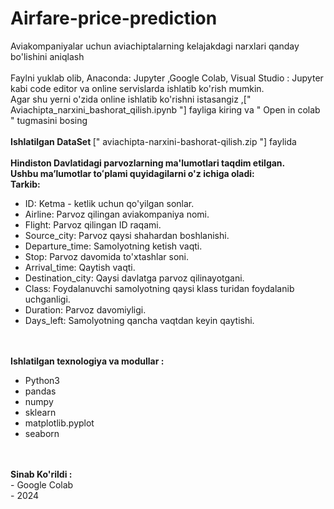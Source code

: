 # Airfare-price-prediction
Aviakompaniyalar uchun aviachiptalarning kelajakdagi narxlari qanday bo'lishini aniqlash
<br><br>
Faylni yuklab olib, Anaconda: Jupyter ,Google Colab, Visual Studio : Jupyter kabi code editor va online servislarda ishlatib ko'rish mumkin.<br>
Agar shu yerni o'zida online ishlatib ko'rishni istasangiz ,[" Aviachipta_narxini_bashorat_qilish.ipynb "] fayliga kiring va " Open in colab " tugmasini bosing <br>
<br><strong>Ishlatilgan DataSet </strong> [" aviachipta-narxini-bashorat-qilish.zip "] faylida<br><br>
<strong>Hindiston Davlatidagi parvozlarning ma'lumotlari taqdim etilgan.</strong><br>
<strong>Ushbu maʼlumotlar toʻplami quyidagilarni o'z ichiga oladi:</strong><br>
<strong>Tarkib:</strong><br>
* ID: Ketma - ketlik uchun qo'yilgan sonlar.
* Airline: Parvoz qilingan aviakompaniya nomi.
* Flight: Parvoz qilingan ID raqami.
* Source_city: Parvoz qaysi shahardan boshlanishi.
* Departure_time: Samolyotning ketish vaqti.
* Stop: Parvoz davomida to'xtashlar soni.
* Arrival_time: Qaytish vaqti.
* Destination_city: Qaysi davlatga parvoz qilinayotgani.
* Class: Foydalanuvchi samolyotning qaysi klass turidan foydalanib uchganligi.
* Duration: Parvoz davomiyligi.
* Days_left: Samolyotning qancha vaqtdan keyin qaytishi.

<br><br>
<strong>Ishlatilgan texnologiya va modullar :</strong><br>
<ul>
  <li>Python3</li>
  <li>pandas</li>
  <li>numpy</li>
  <li>sklearn</li>
  <li>matplotlib.pyplot</li>
  <li>seaborn</li>
</ul>
<br><br>
<strong>Sinab Ko'rildi :</strong><br>
- Google Colab<br>
- 2024



